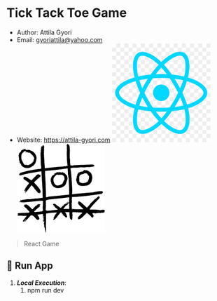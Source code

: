 # Tick Tack Toe Game

- Author: Attila Gyori
- Email: gyoriattila@yahoo.com
- Website: https://attila-gyori.com
  ![React](assets/react.png)
  ![Game](public/game-logo.png)

> React Game

## 🚀 Run App

1. **_Local Execution_**:
   1. npm run dev
